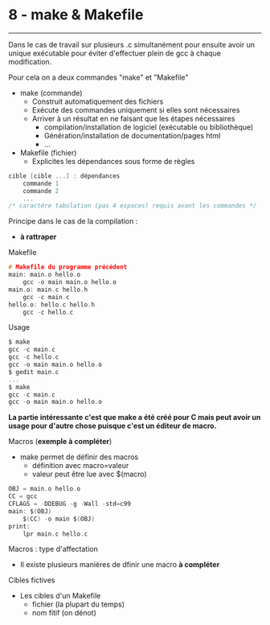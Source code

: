 # 8 - make & Makefile
---
Dans le cas de travail sur plusieurs .c simultanément pour ensuite avoir un unique exécutable pour éviter d'effectuer plein de gcc à chaque modification.

Pour cela on a deux commandes "make" et "Makefile"

- make (commande)
	- Construit automatiquement des fichiers
	- Exécute des commandes uniquement si elles sont nécessaires
	- Arriver à un résultat en ne faisant que les étapes nécessaires
		- compilation/installation de logiciel (exécutable ou bibliothèque)
		- Génération/installation de documentation/pages html
		- ...
- Makefile (fichier)
	- Explicites les dépendances sous forme de règles

```C
cible [cible ...] : dépendances
	commande 1
	commande 2
	...
/* caractère tabulation (pas 4 espaces) requis avant les commandes */
```

Principe dans le cas de la compilation :
- **à rattraper**

Makefile
```C
# Makefile du programme précédent
main: main.o hello.o
	gcc -o main main.o hello.o
main.o: main.c hello.h
	gcc -c main.c
hello.o: hello.c hello.h
	gcc -c hello.c
```
Usage
```C
$ make
gcc -c main.c
gcc -c hello.c
gcc -o main main.o hello.o
$ gedit main.c
...
$ make
gcc -c main.c
gcc -o main main.o hello.o
```

**La partie intéressante c'est que make a été créé pour C mais peut avoir un usage pour d'autre chose puisque c'est un éditeur de macro.**

Macros (**exemple à compléter**)
- make permet de définir des macros
	- définition avec macro=valeur
	- valeur peut être lue avec $(macro)
```C
OBJ = main.o hello.o
CC = gcc
CFLAGS = -DDEBUG -g -Wall -std=c99
main: $(OBJ)
	$(CC) -o main $(OBJ)
print:
	lpr main.c hello.c
```

Macros : type d'affectation
- Il existe plusieurs manières de dfinir une macro
**à compléter**

Cibles fictives
- Les cibles d'un Makefile
	- fichier (la plupart du temps)
	- nom fitif (on dénot)